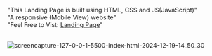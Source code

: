 "This Landing Page is built using HTML, CSS and JS(JavaScript)" <br/>
"A responsive (Mobile View) website" <br/>
"Feel Free to Vist: <a href='https://product-landing-page-fawn-beta.vercel.app/' target='_blank'> Landing Page</a>" <br/><br/>

![screencapture-127-0-0-1-5500-index-html-2024-12-19-14_50_30](https://github.com/user-attachments/assets/5349f498-b27c-4b42-b1b1-8e8da399d71e)


